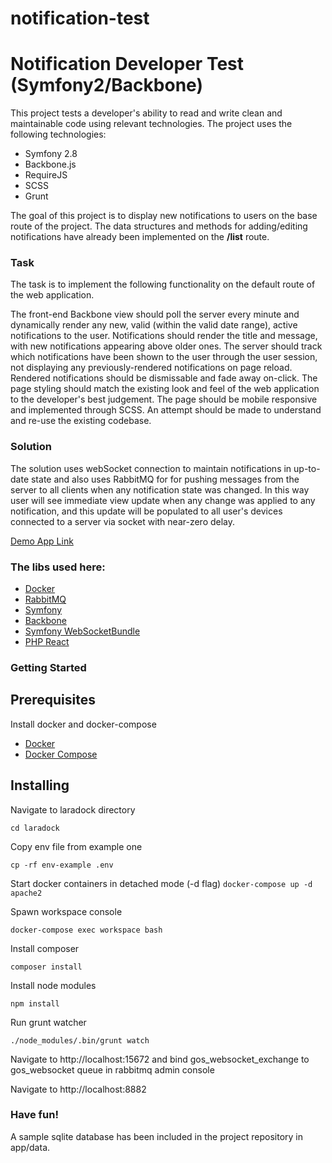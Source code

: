 # notification-test

# Notification Developer Test (Symfony2/Backbone)

This project tests a developer's ability to read and write clean and maintainable code using relevant technologies. The project uses the following technologies:

- Symfony 2.8
- Backbone.js
- RequireJS
- SCSS
- Grunt

The goal of this project is to display new notifications to users on the base route of the project. The data structures and methods for adding/editing notifications have already been implemented on the **/list** route.

### Task

The task is to implement the following functionality on the default route of the web application.

The front-end Backbone view should poll the server every minute and dynamically render any new, valid (within the valid date range), active notifications to the user. Notifications should render the title and message, with new notifications appearing above older ones. The server should track which notifications have been shown to the user through the user session, not displaying any previously-rendered notifications on page reload. Rendered notifications should be dismissable and fade away on-click. The page styling should match the existing look and feel of the web application to the developer's best judgement. The page should be mobile responsive and implemented through SCSS. An attempt should be made to understand and re-use the existing codebase.

### Solution

The solution uses webSocket connection to maintain notifications in up-to-date state and also uses RabbitMQ for for pushing messages from the server to all clients when any notification state was changed. In this way user will see immediate view update when any change was applied to any notification, and this update will be populated to all user's devices connected to a server via socket with near-zero delay.

[Demo App Link](http://ec2-18-207-93-146.compute-1.amazonaws.com)

### The libs used here:

- [Docker](https://www.docker.com/)
- [RabbitMQ](https://www.rabbitmq.com/)
- [Symfony](https://symfony.com/)
- [Backbone](https://backbonejs.org/)
- [Symfony WebSocketBundle](https://github.com/GeniusesOfSymfony/WebSocketBundle)
- [PHP React](https://reactphp.org)

### Getting Started

## Prerequisites

Install docker and docker-compose

- [Docker](https://docs.docker.com/install/)
- [Docker Compose](https://docs.docker.com/compose/install/)

## Installing

Navigate to laradock directory

`cd laradock`

Copy env file from example one

`cp -rf env-example .env`

Start docker containers in detached mode (-d flag)
`docker-compose up -d apache2`

Spawn workspace console

`docker-compose exec workspace bash`

Install composer

`composer install`

Install node modules

`npm install`

Run grunt watcher

`./node_modules/.bin/grunt watch`

Navigate to http://localhost:15672 and bind gos_websocket_exchange to gos_websocket queue in rabbitmq admin console

Navigate to http://localhost:8882

### Have fun!

A sample sqlite database has been included in the project repository in app/data.

